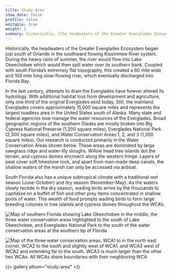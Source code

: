 ```yaml
---
title: Study Area
show_date: false
profile: false
editable: true
weight: 1
summary: Historically, [the headwaters of the Greater Everglades Ecosystem began just south of Orlando in the southward flowing Kissimmee River system....](../../study-design/study-area)
---
```


Historically, the headwaters of the Greater Everglades Ecosystem began just south of Orlando in the southward flowing Kissimmee River system. During the heavy rains of summer, the river would flow into Lake Okeechobee which would then spill water over its southern bank. Coupled with south Florida’s extremely flat topography, this created a 60 mile wide and 100 mile long slow-flowing river, which eventually discharged into Florida Bay. 

In the last century, attempts to drain the Everglades have forever altered its hydrology. With additional habitat loss from development and agriculture, only one third of the original Everglades exist today. Still, the mainland Everglades covers approximately 15,000 square miles and represents the largest roadless area in the United States south of Alaska. Many state and federal agencies now manage the water resources of the Everglades. Broad geographic regions of the southern Glades are mostly broken into Big Cypress National Preserve (1,200 square miles), Everglades National Park (2,300 square miles), and Water Conservation Areas 1, 2, and 3 (1,300 square miles). Our research is conducted primarily in the Water Conservation Areas shown below. These areas are dominated by large sawgrass ridge and water-lily sloughs. Willow head tree islands dot the terrain, and cypress domes encroach along the western fringe. Layers of peat cover soft limestone rock, and apart from man-made deep canals, the shallow waters of the marsh can only be accessed via airboat. 

South Florida also has a unique subtropical climate with a traditional wet season (June-October) and dry season (November-May). As the waters slowly recede in the dry season, wading birds arrive by the thousands to capitalize on a buffet of fish and other prey items concentrated in shallow pools of water. This wealth of food prompts wading birds to form large breeding colonies in tree islands and cypress domes throughout the WCA’s. 


![Map of southern Florida showing Lake Okeechobee in the middle, the three water conservation areas highlighted to the south of Lake Okeechobee, and Everglades National Park to the south of the water conservation areas at the southern tip of Florida](photo_study_1.jpg)


![Map of the three water conservation areas. WCA1 to in the north east corner, WCA2 to the south and slightly west of WCA1, and WCA3 west of WCA2 and extending far to the south. WCA3 is much larger than the other two WCAs. All WCAs share boundaries with their neighboring WCA](photo_study_2.jpg)

{{< gallery album="study-area" >}}
